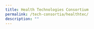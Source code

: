 ```yaml
---
title: Health Technologies Consortium
permalink: /tech-consortia/healthtec/
description: ""
---
```

